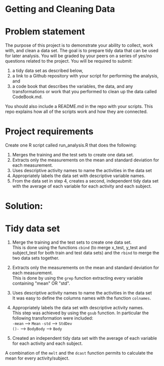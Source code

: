 # Getting and Cleaning Data

# Problem statement

The purpose of this project is to demonstrate your ability to collect, work with, and clean a data set. The goal is to prepare tidy data that can be used for later analysis. You will be graded by your peers on a series of yes/no questions related to the project. You will be required to submit: 
1) a tidy data set as described below, 
2) a link to a Github repository with your script for performing the analysis, and 
3) a code book that describes the variables, the data, and any transformations or work that you performed to clean up the data called CodeBook.md. 

You should also include a README.md in the repo with your scripts. This repo explains how all of the scripts work and how they are connected.

# Project requirements

Create one R script called run_analysis.R that does the following: 

1.	Merges the training and the test sets to create one data set.
2.	Extracts only the measurements on the mean and standard deviation for each measurement. 
3.	Uses descriptive activity names to name the activities in the data set
4.	Appropriately labels the data set with descriptive variable names. 
5.	From the data set in step 4, creates a second, independent tidy data set with the average of each variable for each activity and each subject.

# Solution:

# Tidy data set

1. Merge the training and the test sets to create one data set.  
This is done using the functions `cbind` (to merge x_test, y_test 
and subject_test for both train and test data sets) and the `rbind` 
to merge the two data sets together. 

2. Extracts only the measurements on the mean and standard deviation for each measurement.  
This is done by using the `grep` function extracting every variable containing "mean" 
OR "std". 

3. Uses descriptive activity names to name the activities in the data set  
It was easy to define the columns names with the function `colnames`.

4. Appropriately labels the data set with descriptive activity names.  
This step was achieved by using the ```gsub``` function.  In particular the following transformation were included:  
`-mean` --> `Mean`
`-std` --> `StdDev`  
`()-` --> <REMOVE>
`BodyBody` --> `Body`

5. Created an independent tidy data set with the average of each variable for each activity and each subject.  

A combination of the `melt` and the `dcast` function permits to calculate the mean for every activity/subject. 

